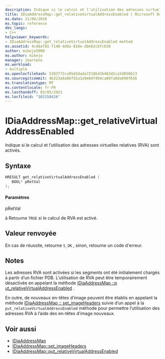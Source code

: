 ```yaml
---
description: Indique si le calcul et l’utilisation des adresses virtuelles relatives (RVA) sont activés.
title: IDiaAddressMap::get_relativeVirtualAddressEnabled | Microsoft Docs
ms.date: 11/04/2016
ms.topic: reference
dev_langs:
- C++
helpviewer_keywords:
- IDiaAddressMap::get_relativeVirtualAddressEnabled method
ms.assetid: 4c48af81-7148-4d9a-818e-dbe62cbfc638
author: mikejo5000
ms.author: mikejo
manager: jmartens
ms.workload:
- multiple
ms.openlocfilehash: 5383772ca95d3dada7218643b483d2ca5d056613
ms.sourcegitcommit: 4b323a8a8bfd1a1a9e84f4b4ca88fa8da690f656
ms.translationtype: MT
ms.contentlocale: fr-FR
ms.lasthandoff: 03/05/2021
ms.locfileid: "102158426"
---
```

# <a name="idiaaddressmapget_relativevirtualaddressenabled"></a>IDiaAddressMap::get_relativeVirtualAddressEnabled
Indique si le calcul et l’utilisation des adresses virtuelles relatives (RVA) sont activés.

## <a name="syntax"></a>Syntaxe

```C++
HRESULT get_relativeVirtualAddressEnabled ( 
   BOOL* pRetVal
);
```

#### <a name="parameters"></a>Paramètres
 pRetVal

à Retourne `TRUE` si le calcul de RVA est activé.

## <a name="return-value"></a>Valeur renvoyée
 En cas de réussite, retourne `S_OK` , sinon, retourne un code d'erreur.

## <a name="remarks"></a>Notes
 Les adresses RVA sont activées si les segments ont été initialement chargés à partir d’un fichier PDB. L’utilisation de RVA peut être temporairement désactivée en appelant la méthode [IDiaAddressMap ::p ut_relativeVirtualAddressEnabled](../../debugger/debug-interface-access/idiaaddressmap-put-relativevirtualaddressenabled.md) .

 En outre, de nouveaux en-têtes d’image peuvent être établis en appelant la méthode [IDiaAddressMap :: set_imageHeaders](../../debugger/debug-interface-access/idiaaddressmap-set-imageheaders.md) suivie d’un appel à la `put_relativeVirtualAddressEnabled` méthode pour permettre l’utilisation des adresses RVA à l’aide des en-têtes d’image nouveaux.

## <a name="see-also"></a>Voir aussi
- [IDiaAddressMap](../../debugger/debug-interface-access/idiaaddressmap.md)
- [IDiaAddressMap::set_imageHeaders](../../debugger/debug-interface-access/idiaaddressmap-set-imageheaders.md)
- [IDiaAddressMap::put_relativeVirtualAddressEnabled](../../debugger/debug-interface-access/idiaaddressmap-put-relativevirtualaddressenabled.md)
